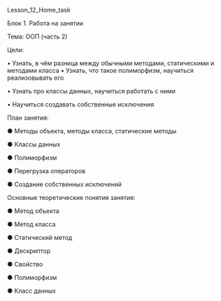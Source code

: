 Lesson_12_Home_task

Блок 1. Работа на занятии

Тема: ООП (часть 2)

Цели:

• Узнать, в чём разница между обычными методами, статическими и методами класса
• Узнать, что такое полиморфизм, научиться реализовывать его

• Узнать про классы данных, научиться работать с ними

• Научиться создавать собственные иcключения

План занятия:

● Методы объекта, методы класса, статические методы

● Классы данных

● Полиморфизм

● Перегрузка операторов

● Создание собственных исключений

Основные теоретические понятия занятия:

● Метод объекта

● Метод класса

● Статический метод

● Дескриптор

● Свойство

● Полиморфизм

● Класс данных


